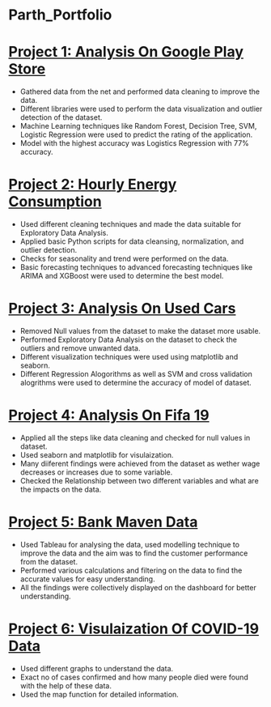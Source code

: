 # Parth_Portfolio

# [Project 1: Analysis On Google Play Store](https://github.com/parth1028/Projects)
* Gathered data from the net and performed data cleaning to improve the data.
* Different libraries were used to perform the data visualization and outlier detection of the dataset.
* Machine Learning techniques like Random Forest, Decision Tree, SVM, Logistic Regression were used to predict the rating of the application.
*	Model with the highest accuracy was Logistics Regression with 77% accuracy.



# [Project 2: Hourly Energy Consumption](https://github.com/parth1028/Projects)
*	Used different cleaning techniques and made the data suitable for Exploratory Data Analysis. 
* Applied basic Python scripts for data cleansing, normalization, and outlier detection.
*	Checks for seasonality and trend were performed on the data.
*	Basic forecasting techniques to advanced forecasting techniques like ARIMA and XGBoost were used to determine the best model.



# [Project 3: Analysis On Used Cars](https://github.com/parth1028/Projects)
* Removed Null values from the dataset to make the dataset more usable.
* Performed Exploratory Data Analysis on the dataset to check the outliers and remove unwanted data.
* Different visualization techniques were used using matplotlib and seaborn.
* Different Regression Alogorithms as well as SVM and cross validation alogrithms were used to determine the accuracy of model of dataset.


# [Project 4: Analysis On Fifa 19](https://github.com/parth1028/Projects)
* Applied all the steps like data cleaning and checked for null values in dataset.
* Used seaborn and matplotlib for visulaization.
* Many diiferent findings were achieved from the dataset as wether wage decreases or increases due to some variable.
* Checked the Relationship between two different variables and what are the impacts on the data.

# [Project 5: Bank Maven Data](https://github.com/parth1028/Projects)
* Used Tableau for analysing the data, used modelling technique to improve the data and the aim was to find the customer performance from the dataset.
* Performed various calculations and filtering on the data to find the accurate values for easy understanding.
* All the findings were collectively displayed on the dashboard for better understanding.


# [Project 6: Visulaization Of COVID-19 Data](https://github.com/parth1028/Projects)
* Used different graphs to understand the data.
* Exact no of cases confirmed and how many people died were found with the help of these data.
* Used the map function for detailed information. 




